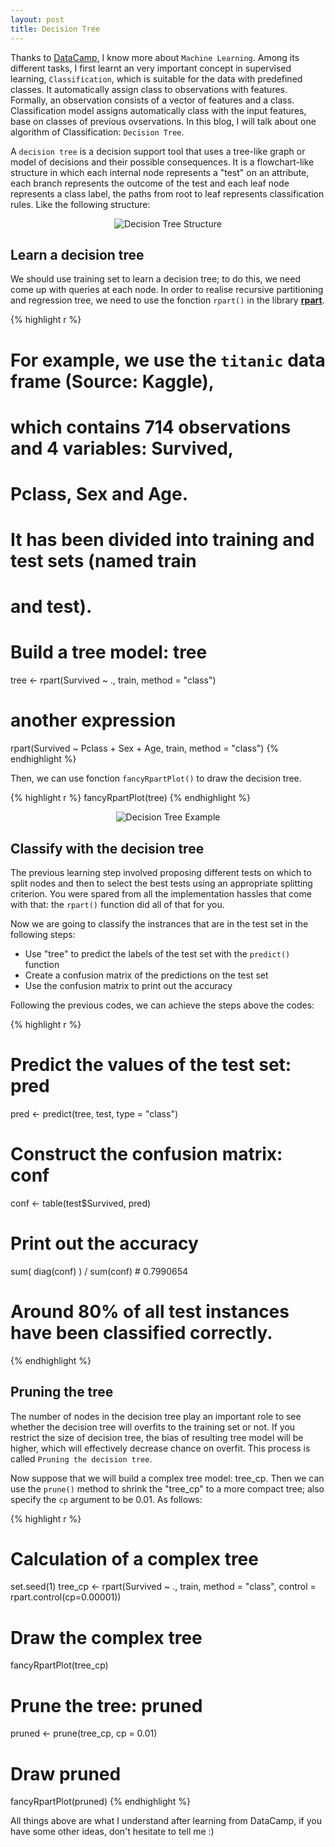 ```yaml
---
layout: post
title: Decision Tree
---
```


Thanks to [DataCamp][DataCamp], I know more about `Machine Learning`. Among its 
different tasks, I first learnt an very important concept in supervised learning,
 `Classification`, which is suitable for the data with predefined classes. It 
automatically assign class to observations with features. Formally, an 
observation consists of a vector of features and a class. Classification model 
assigns automatically class with the input features, base on classes of previous 
ovservations. In this blog, I will talk about one algorithm of Classification: 
`Decision Tree`.


A `decision tree` is a decision support tool that uses a tree-like graph or 
model of decisions and their possible consequences. It is a flowchart-like 
structure in which each internal node represents a "test" on an attribute, 
each branch represents the outcome of the test and each leaf node represents 
a class label, the paths from root to leaf represents classification rules. 
Like the following structure:

<p align="center"><img alt="Decision Tree Structure" src="{{ site.baseurl }}/
images/20160823-decision-tree-structure.png"/></p>

## Learn a decision tree

We should use training set to learn a decision tree; to do this, we need come up 
with queries at each node. In order to realise recursive partitioning and 
regression tree, we need to use the fonction `rpart()` in the library 
[**rpart**][package-rpart]. 

{% highlight r %}
# For example, we use the `titanic` data frame (Source: Kaggle),
# which contains 714 observations and 4 variables: Survived, 
# Pclass, Sex and Age.
# It has been divided into training and test sets (named train 
# and test).
# Build a tree model: tree
tree <- rpart(Survived ~ ., train, method = "class")
# another expression
rpart(Survived ~ Pclass + Sex + Age, train, method = "class")
{% endhighlight %}

Then, we can use fonction `fancyRpartPlot()` to draw the decision tree.

{% highlight r %}
fancyRpartPlot(tree)
{% endhighlight %}

<p align="center"><img alt="Decision Tree Example" src="{{site.baseurl }}/
images/20160824-decision-tree-example.png"/></p>

## Classify with the decision tree

The previous learning step involved proposing different tests on which to 
split nodes and then to select the best tests using an appropriate splitting 
criterion. You were spared from all the implementation hassles that come 
with that: the `rpart()` function did all of that for you.

Now we are going to classify the instrances that are in the test set in 
the following steps:

* Use "tree" to predict the labels of the test set with the `predict()` 
function
* Create a confusion matrix of the predictions on the test set
* Use the confusion matrix to print out the accuracy

Following the previous codes, we can achieve the steps above the codes:

{% highlight r %}
# Predict the values of the test set: pred
pred <- predict(tree, test, type = "class")

# Construct the confusion matrix: conf
conf <- table(test$Survived, pred)

# Print out the accuracy
sum( diag(conf) ) / sum(conf)  # 0.7990654
# Around 80% of all test instances have been classified correctly.
{% endhighlight %}

## Pruning the tree

The number of nodes in the decision tree play an important role to see 
whether the decision tree will overfits to the training set or not. If 
you restrict the size of decision tree, the bias of resulting tree model will 
be higher, which will effectively decrease chance on overfit. This process 
is called `Pruning the decision tree`.

Now suppose that we will build a complex tree model: tree_cp. Then we can 
use the `prune()` method to shrink the "tree_cp" to a more compact tree; 
also specify the `cp` argument to be 0.01. As follows:

{% highlight r %}
# Calculation of a complex tree
set.seed(1)
tree_cp <- rpart(Survived ~ ., train, method = "class", 
           control = rpart.control(cp=0.00001))

# Draw the complex tree
fancyRpartPlot(tree_cp)

# Prune the tree: pruned
pruned <- prune(tree_cp, cp = 0.01)

# Draw pruned
fancyRpartPlot(pruned)
{% endhighlight %}


All things above are what I understand after learning from DataCamp, if you 
have some other ideas, don't hesitate to tell me :)


[DataCamp]:https://www.datacamp.com/home
[package-rpart]:https://cran.r-project.org/web/packages/rpart/rpart.pdf
